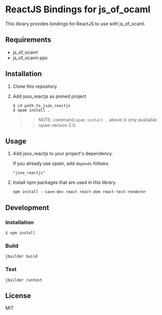 # ReactJS Bindings for js\_of\_ocaml #
This library provides bindings for ReactJS to use with js\_of\_ocaml.

## Requirements ##

* js\_of\_ocaml
* js\_of\_ocaml-ppx

## Installation ##
1. Clone this repository
1. Add jsoo\_reactjs as pinned project

   ```shell
   $ cd path_to_jsoo_reactjs
   $ opam install .
   ```

   >> NOTE: command ``opam install .`` above is only available opam version 2.0.

## Usage ##

1. Add jsoo\_reactjs to your project's dependency.

   If you already use opam, add ``depends`` follows.

   ```
   "jsoo_reactjs"
   ```

1. Install npm packages that are used in this library.

    ```shell
    npm install --save-dev react react-dom react-test-renderer
    ```

## Development ##

### Installation ###

```shell
$ npm install
```

### Build ###

```
jbuilder build
```

### Test ###

```
jbuilder runtest
```

## License ##
MIT
